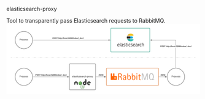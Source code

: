 elasticsearch-proxy

Tool to transparently pass Elasticsearch requests to RabbitMQ.
![elasticsearch-proxy](https://github.com/bigdotsoftware/rabbitmq-tools/raw/master/elasticsearch-proxy.png)